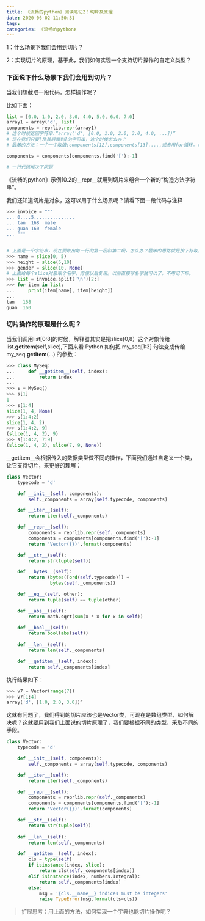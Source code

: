 ```yaml
---
title: 《流畅的python》阅读笔记2：切片及原理
date: 2020-06-02 11:50:31
tags:
categories: 《流畅的python》
---
```


1：什么场景下我们会用到切片？

2：实现切片的原理，基于此，我们如何实现一个支持切片操作的自定义类型？



### 下面说下什么场景下我们会用到切片？

当我们想截取一段代码，怎样操作呢？

比如下面：

```python
list = [0.0, 1.0, 2.0, 3.0, 4.0, 5.0, 6.0, 7.0]
array1 = array('d', list)
components = reprlib.repr(array1)
# 这个时候返回字符串:“array('d', [0.0, 1.0, 2.0, 3.0, 4.0, ...])”
# 现在我们只要[及其后面到]的字符串，这个时候怎么办？
# 最笨的方法：一个一个取值:components[12],components[13]....,或者用for循环。但是python还提供了切片可以更便捷的操作：

components = components[components.find('['):-1]

# 一行代码解决了问题
```

《流畅的python》示例10.2的__repr__就用到切片来组合一个新的“构造方法字符串”。



我们还知道切片是对象，这可以用于什么场景呢？请看下面一段代码与注释

```python
>>> invoice = """
... 0....5...............
... tan  168  male
... guan 160  female
... """


# 上面是一个字符串，现在要取出每一行的第一段和第二段，怎么办？最笨的思路就是按下标取。
>>> name = slice(0, 5)
>>> height = slice(5,10)
>>> gender = slice(10, None)
# 上面给每个slice对象取个名字，方便以后复用。以后直接写名字就可以了，不用记下标。
>>> list = invoice.split('\n')[2:]
>>> for item in list:
...     print(item[name], item[height])
... 
tan   168  
guan  160  

```

### 切片操作的原理是什么呢？

当我们调用list[0:8]的时候，解释器其实是把slice(0,8）这个对象传给list.__getitem__(self,slice),下面来看 Python 如何把 my_seq[1:3] 句法变成传给 my_seq.__getitem__(...) 的参数：



```python
>>> class MySeq:
...     def __getitem__(self, index):
...         return index  
...
>>> s = MySeq()
>>> s[1]  
1
>>> s[1:4]  
slice(1, 4, None)
>>> s[1:4:2]  
slice(1, 4, 2)
>>> s[1:4:2, 9]  
(slice(1, 4, 2), 9)
>>> s[1:4:2, 7:9]  
(slice(1, 4, 2), slice(7, 9, None))
```

__getitem__会根据传入的数据类型做不同的操作，下面我们通过自定义一个类，让它支持切片，来更好的理解：

```python
class Vector:
    typecode = 'd'

    def __init__(self, components):
        self._components = array(self.typecode, components)

    def __iter__(self):
        return iter(self._components)

    def __repr__(self):
        components = reprlib.repr(self._components)
        components = components[components.find('['):-1]
        return 'Vector({})'.format(components)

    def __str__(self):
        return str(tuple(self))

    def __bytes__(self):
        return (bytes([ord(self.typecode)]) +
                bytes(self._components))

    def __eq__(self, other):
        return tuple(self) == tuple(other)

    def __abs__(self):
        return math.sqrt(sum(x * x for x in self))

    def __bool__(self):
        return bool(abs(self))
        
    def __len__(self):
        return len(self._components)

    def __getitem__(self, index):
        return self._components[index]
```

执行结果如下：

```python
>>> v7 = Vector(range(7))
>>> v7[1:4]
array('d', [1.0, 2.0, 3.0])”
```

这就有问题了，我们得到的切片应该也是Vector类，可现在是数组类型，如何解决呢？这就要用到我们上面说的切片原理了，我们要根据不同的类型，采取不同的手段。

```python
class Vector:
    typecode = 'd'

    def __init__(self, components):
        self._components = array(self.typecode, components)

    def __iter__(self):
        return iter(self._components)

    def __repr__(self):
        components = reprlib.repr(self._components)
        components = components[components.find('['):-1]
        return 'Vector({})'.format(components)

    def __str__(self):
        return str(tuple(self))
      
    def __len__(self):
        return len(self._components)

    def __getitem__(self, index):
        cls = type(self)  
        if isinstance(index, slice):  
            return cls(self._components[index])  
        elif isinstance(index, numbers.Integral):  
            return self._components[index]  
        else:
            msg = '{cls.__name__} indices must be integers'
            raise TypeError(msg.format(cls=cls))  

```



> 扩展思考：用上面的方法，如何实现一个字典也能切片操作呢？